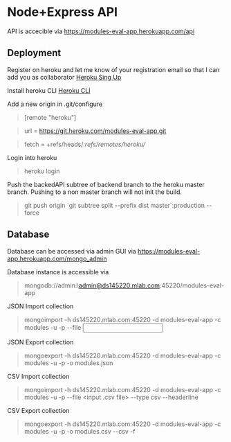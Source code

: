 # Node+Express API
API is accecible via https://modules-eval-app.herokuapp.com/api

## Deployment
Register on heroku and let me know of your registration email so that I can add you as collaborator
[Heroku Sing Up](https://signup.heroku.com/)

Install heroku CLI
[Heroku CLI](https://devcenter.heroku.com/articles/heroku-cli)

Add a new origin in .git/configure
>[remote "heroku"]

>   url = https://git.heroku.com/modules-eval-app.git

>   fetch = +refs/heads/*:refs/remotes/heroku/*

Login into heroku
> heroku login

Push the backedAPI subtree of backend branch to the heroku master branch. Pushing to a non master branch will not init the build.
> git push origin \`git subtree split --prefix dist master\`:production --force

## Database
Database can be accessed via admin GUI via https://modules-eval-app.herokuapp.com/mongo_admin

Database instance is accessible via
> mongodb://admin:\admin@ds145220.mlab.com:45220/modules-eval-app

JSON Import collection
> mongoimport -h ds145220.mlab.com:45220 -d modules-eval-app -c modules -u <user> -p <password> --file <input file>

JSON Export collection
> mongoexport -h ds145220.mlab.com:45220 -d modules-eval-app -c modules -u <user> -p <password> -o modules.json

CSV Import collection
> mongoimport -h ds145220.mlab.com:45220 -d modules-eval-app -c modules -u <user> -p <password> --file <input .csv file> --type csv --headerline

CSV Export collection
> mongoexport -h ds145220.mlab.com:45220 -d modules-eval-app -c modules -u <user> -p <password> -o modules.csv --csv -f <comma-separated list of field names>








